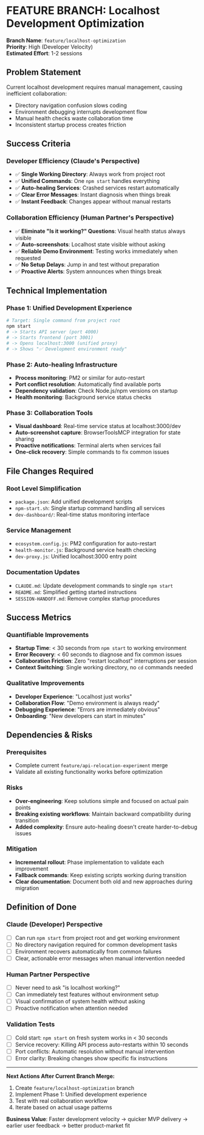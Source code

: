 # FEATURE BRANCH: Localhost Development Optimization

**Branch Name**: `feature/localhost-optimization`  
**Priority**: High (Developer Velocity)  
**Estimated Effort**: 1-2 sessions  

## **Problem Statement**
Current localhost development requires manual management, causing inefficient collaboration:
- Directory navigation confusion slows coding
- Environment debugging interrupts development flow  
- Manual health checks waste collaboration time
- Inconsistent startup process creates friction

## **Success Criteria**

### **Developer Efficiency (Claude's Perspective)**
- ✅ **Single Working Directory**: Always work from project root
- ✅ **Unified Commands**: One `npm start` handles everything 
- ✅ **Auto-healing Services**: Crashed services restart automatically
- ✅ **Clear Error Messages**: Instant diagnosis when things break
- ✅ **Instant Feedback**: Changes appear without manual restarts

### **Collaboration Efficiency (Human Partner's Perspective)**  
- ✅ **Eliminate "Is it working?" Questions**: Visual health status always visible
- ✅ **Auto-screenshots**: Localhost state visible without asking
- ✅ **Reliable Demo Environment**: Testing works immediately when requested
- ✅ **No Setup Delays**: Jump in and test without preparation
- ✅ **Proactive Alerts**: System announces when things break

## **Technical Implementation**

### **Phase 1: Unified Development Experience**
```bash
# Target: Single command from project root
npm start
# -> Starts API server (port 4000)
# -> Starts frontend (port 3001) 
# -> Opens localhost:3000 (unified proxy)
# -> Shows "✅ Development environment ready"
```

### **Phase 2: Auto-healing Infrastructure**
- **Process monitoring**: PM2 or similar for auto-restart
- **Port conflict resolution**: Automatically find available ports
- **Dependency validation**: Check Node.js/npm versions on startup
- **Health monitoring**: Background service status checks

### **Phase 3: Collaboration Tools**
- **Visual dashboard**: Real-time service status at localhost:3000/dev
- **Auto-screenshot capture**: BrowserToolsMCP integration for state sharing
- **Proactive notifications**: Terminal alerts when services fail
- **One-click recovery**: Simple commands to fix common issues

## **File Changes Required**

### **Root Level Simplification**
- `package.json`: Add unified development scripts
- `npm-start.sh`: Single startup command handling all services
- `dev-dashboard/`: Real-time status monitoring interface

### **Service Management**
- `ecosystem.config.js`: PM2 configuration for auto-restart
- `health-monitor.js`: Background service health checking
- `dev-proxy.js`: Unified localhost:3000 entry point

### **Documentation Updates**
- `CLAUDE.md`: Update development commands to single `npm start`
- `README.md`: Simplified getting started instructions
- `SESSION-HANDOFF.md`: Remove complex startup procedures

## **Success Metrics**

### **Quantifiable Improvements**
- **Startup Time**: < 30 seconds from `npm start` to working environment
- **Error Recovery**: < 60 seconds to diagnose and fix common issues  
- **Collaboration Friction**: Zero "restart localhost" interruptions per session
- **Context Switching**: Single working directory, no `cd` commands needed

### **Qualitative Improvements**
- **Developer Experience**: "Localhost just works" 
- **Collaboration Flow**: "Demo environment is always ready"
- **Debugging Experience**: "Errors are immediately obvious"
- **Onboarding**: "New developers can start in minutes"

## **Dependencies & Risks**

### **Prerequisites**
- Complete current `feature/api-relocation-experiment` merge
- Validate all existing functionality works before optimization

### **Risks**
- **Over-engineering**: Keep solutions simple and focused on actual pain points
- **Breaking existing workflows**: Maintain backward compatibility during transition
- **Added complexity**: Ensure auto-healing doesn't create harder-to-debug issues

### **Mitigation**
- **Incremental rollout**: Phase implementation to validate each improvement
- **Fallback commands**: Keep existing scripts working during transition
- **Clear documentation**: Document both old and new approaches during migration

## **Definition of Done**

### **Claude (Developer) Perspective**
- [ ] Can run `npm start` from project root and get working environment
- [ ] No directory navigation required for common development tasks
- [ ] Environment recovers automatically from common failures
- [ ] Clear, actionable error messages when manual intervention needed

### **Human Partner Perspective**  
- [ ] Never need to ask "is localhost working?"
- [ ] Can immediately test features without environment setup
- [ ] Visual confirmation of system health without asking
- [ ] Proactive notification when attention needed

### **Validation Tests**
- [ ] Cold start: `npm start` on fresh system works in < 30 seconds
- [ ] Service recovery: Killing API process auto-restarts within 10 seconds  
- [ ] Port conflicts: Automatic resolution without manual intervention
- [ ] Error clarity: Breaking changes show specific fix instructions

---

**Next Actions After Current Branch Merge:**
1. Create `feature/localhost-optimization` branch
2. Implement Phase 1: Unified development experience  
3. Test with real collaboration workflow
4. Iterate based on actual usage patterns

**Business Value**: Faster development velocity → quicker MVP delivery → earlier user feedback → better product-market fit